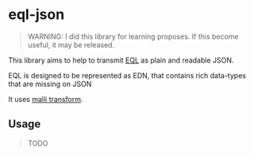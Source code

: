 # eql-json

> WARNING: I did this library for learning proposes. If this become useful, it may be released.


This library aims to help to transmit [EQL](https://edn-query-language.org) as plain and readable JSON.

EQL is designed to be represented as EDN, that contains rich data-types that are missing on JSON

It uses [malli transform](https://github.com/metosin/malli).

## Usage

> TODO

